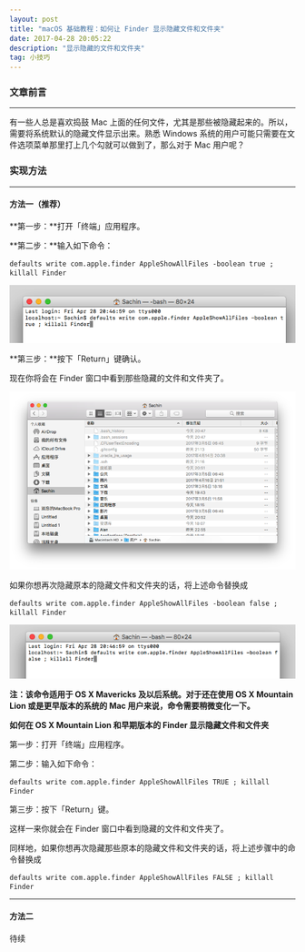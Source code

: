 ```yaml
---
layout: post
title: "macOS 基础教程：如何让 Finder 显示隐藏文件和文件夹"
date: 2017-04-28 20:05:22 
description: "显示隐藏的文件和文件夹"
tag: 小技巧
---
```


### **文章前言**

___

有一些人总是喜欢捣鼓 Mac 上面的任何文件，尤其是那些被隐藏起来的。所以，需要将系统默认的隐藏文件显示出来。熟悉 Windows 系统的用户可能只需要在文件选项菜单那里打上几个勾就可以做到了，那么对于 Mac 用户呢？

<!--more-->
     
### **实现方法**

___

#### **方法一（推荐）**

**第一步：**打开「终端」应用程序。

**第二步：**输入如下命令：

```
defaults write com.apple.finder AppleShowAllFiles -boolean true ; killall Finder
```

![](/assets/posts/terminal/image1.png)

**第三步：**按下「Return」键确认。

现在你将会在 Finder 窗口中看到那些隐藏的文件和文件夹了。

![](/assets/posts/terminal/image3.png)

如果你想再次隐藏原本的隐藏文件和文件夹的话，将上述命令替换成

```
defaults write com.apple.finder AppleShowAllFiles -boolean false ; killall Finder
```

![](/assets/posts/terminal/image2.png)

**注：该命令适用于 OS X Mavericks 及以后系统。对于还在使用 OS X Mountain Lion 或是更早版本的系统的 Mac 用户来说，命令需要稍微变化一下。**

**如何在 OS X Mountain Lion 和早期版本的 Finder 显示隐藏文件和文件夹**

第一步：打开「终端」应用程序。

第二步：输入如下命令：

```
defaults write com.apple.finder AppleShowAllFiles TRUE ; killall Finder
```

第三步：按下「Return」键。

这样一来你就会在 Finder 窗口中看到隐藏的文件和文件夹了。

同样地，如果你想再次隐藏那些原本的隐藏文件和文件夹的话，将上述步骤中的命令替换成

```
defaults write com.apple.finder AppleShowAllFiles FALSE ; killall Finder
```

___

#### **方法二**
待续
